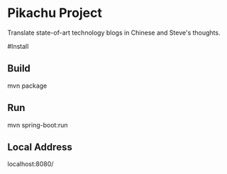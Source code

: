 # Pikachu Project
Translate state-of-art technology blogs in Chinese and Steve's thoughts.

#Install
## Build
mvn package

## Run
mvn spring-boot:run

## Local Address
localhost:8080/



